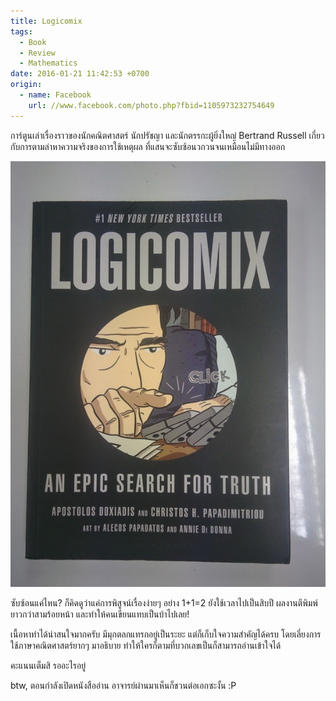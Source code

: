 ```yaml
---
title: Logicomix
tags:
  - Book
  - Review
  - Mathematics
date: 2016-01-21 11:42:53 +0700
origin:
  - name: Facebook
    url: //www.facebook.com/photo.php?fbid=1105973232754649
---
```


การ์ตูนเล่าเรื่องราวของนักคณิตศาสตร์ นักปรัชญา และนักตรรกะผู้ยิ่งใหญ่ Bertrand Russell เกี่ยวกับการตามล่าหาความจริงของการใช้เหตุผล ที่แสนจะซับซ้อนวกวนจนเหมือนไม่มีทางออก

![หนังสือ Logicomix](/images/IMG_20160118_174428.jpg)

ซับซ้อนแค่ไหน? ก็คิดดูว่าแค่การพิสูจน์เรื่องง่ายๆ อย่าง 1+1=2 ยังใช้เวลาไปเป็นสิบปี ผลงานตีพิมพ์ยาวกว่าสามร้อยหน้า และทำให้คนเขียนแทบเป็นบ้าไปเลย!

เนื้อหาทำได้น่าสนใจมากครับ มีมุกตลกแทรกอยู่เป็นระยะ แต่ก็เก็บใจความสำคัญได้ครบ โดยเลี่ยงการใช้ภาษาคณิตศาสตร์ยากๆ มาอธิบาย ทำให้ใครก็ตามที่บวกเลขเป็นก็สามารถอ่านเข้าใจได้

คะแนนเต็มสิ รออะไรอยู่

btw, ตอนกำลังเปิดหนังสืออ่าน อาจารย์ผ่านมาเห็นก็ชวนต่อเอกซะงั้น :P
